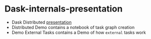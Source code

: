 # Dask-internals-presentation

- Dask Distributed [presentation](https://docs.google.com/presentation/d/1_x2t3lUjXtcunlEyBzV8LkdSLhNFckrCEBjPGwKb1QQ/edit?usp=sharing)
- Distributed Demo contains a notebook of task graph creation
- Demo External Tasks contains a Demo of how `external` tasks work
